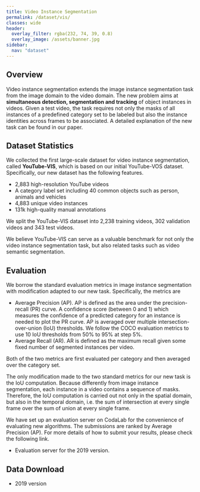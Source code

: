 ```yaml
---
title: Video Instance Segmentation
permalink: /dataset/vis/
classes: wide
header:
  overlay_filter: rgba(232, 74, 39, 0.8)
  overlay_image: /assets/banner.jpg
sidebar:
  nav: "dataset"
---
```


## Overview
Video instance segmentation  extends the image instance segmentation task from the image domain to the video domain. The new problem aims at **simultaneous detection, segmentation and tracking** of object instances in videos.  Given a test video,  the task requires not only the masks of all instances of a predefined category set to be labeled but also the instance identities across frames to be associated. A detailed explanation of the new task can be found in our paper.

## Dataset Statistics
We collected the first large-scale dataset for video instance segmentation, called **YouTube-VIS**, which is based on our initial YouTube-VOS dataset. Specifically, our new dataset has the following features.
* 2,883 high-resolution YouTube videos
* A category label set including 40 common objects such as person, animals and vehicles
* 4,883 unique video instances
* 131k high-quality manual annotations

We split the YouTube-VIS dataset into 2,238 training videos, 302 validation videos and 343 test videos.

We believe YouTube-VIS can serve as a valuable benchmark for not only the video instance segmentation task, but also related tasks such as video semantic segmentation.


## Evaluation
We borrow the standard evaluation metrics in image instance segmentation with modification adapted to our new task. Specifically, the metrics are 
* Average Precision (AP). AP is defined as the area under the precision-recall (PR) curve.  A confidence score (between 0 and 1) which measures the confidence of a predicted category for an instance  is needed to plot the PR curve. AP is averaged over multiple intersection-over-union (IoU) thresholds. We follow the COCO evaluation metrics to use 10 IoU thresholds from 50% to 95% at step 5%. 
* Average Recall (AR). AR is defined as the maximum recall given some fixed number of segmented instances per video. 

Both of the two metrics are first evaluated per category and then averaged over the category set.

The only modification made to the two standard metrics for our new task is the IoU computation. Because differently from image instance segmentation, each instance in a video contains a sequence of masks. Therefore, the IoU computation is carried out not only in the spatial domain, but also in the temporal domain, i.e. the sum of intersection at every single frame over the sum of union at every single frame.

We have set up an evaluation server on CodaLab for the convenience of evaluating new algorithms. The submissions are ranked by Average Precision (AP). For more details of how to submit your results, please check the following link.
* Evaluation server for the 2019 version.


## Data Download
* 2019 version
